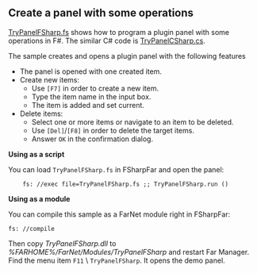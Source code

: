 
## Create a panel with some operations

[TryPanelFSharp.fs](TryPanelFSharp.fs) shows how to program a plugin panel with some operations in F#.
The similar C# code is [TryPanelCSharp.cs](https://github.com/nightroman/FarNet/blob/master/Modules/TryPanelCSharp/TryPanelCSharp.cs).

The sample creates and opens a plugin panel with the following features

- The panel is opened with one created item.
- Create new items:
    - Use `[F7]` in order to create a new item.
    - Type the item name in the input box.
    - The item is added and set current.
- Delete items:
    - Select one or more items or navigate to an item to be deleted.
    - Use `[Del]`/`[F8]` in order to delete the target items.
    - Answer `OK` in the confirmation dialog.

**Using as a script**

You can load `TryPanelFSharp.fs` in FSharpFar and open the panel:

````
    fs: //exec file=TryPanelFSharp.fs ;; TryPanelFSharp.run ()
````

**Using as a module**

You can compile this sample as a FarNet module right in FSharpFar:

    fs: //compile

Then copy *TryPanelFSharp.dll* to *%FARHOME%/FarNet/Modules/TryPanelFSharp*
and restart Far Manager. Find the menu item `F11` \ `TryPanelFSharp`.
It opens the demo panel.
